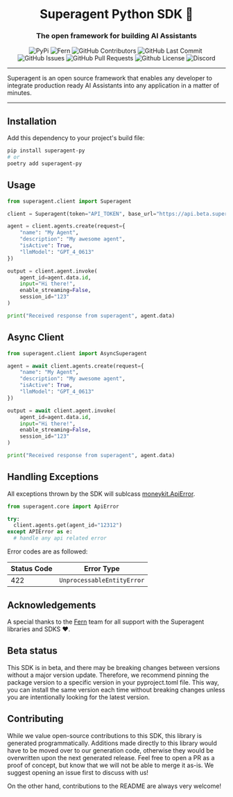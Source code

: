 <div align="center">

# Superagent Python SDK 🥷

### The open framework for building AI Assistants

<p>
<img alt="PyPi" src="https://img.shields.io/pypi/v/fern-superagent.svg" />
<img alt="Fern" src="https://img.shields.io/badge/%F0%9F%8C%BF-SDK%20generated%20by%20Fern-brightgreen" />
<img alt="GitHub Contributors" src="https://img.shields.io/github/contributors/homanp/superagent-py" />
<img alt="GitHub Last Commit" src="https://img.shields.io/github/last-commit/homanp/superagent-py" />
<img alt="" src="https://img.shields.io/github/repo-size/homanp/superagent-py" />
<img alt="GitHub Issues" src="https://img.shields.io/github/issues/homanp/superagent-py" />
<img alt="GitHub Pull Requests" src="https://img.shields.io/github/issues-pr/homanp/superagent-py" />
<img alt="Github License" src="https://img.shields.io/badge/License-MIT-yellow.svg" />
<img alt="Discord" src="https://img.shields.io/discord/1110910277110743103?label=Discord&logo=discord&logoColor=white&style=plastic&color=d7b023)](https://discord.gg/e8j7mgjDUK" />
</p>

</div>

-----

Superagent is an open source framework that enables any developer to integrate production ready AI Assistants into any application in a matter of minutes.

-----

## Installation

Add this dependency to your project's build file:

```bash
pip install superagent-py
# or
poetry add superagent-py
```

## Usage

```python
from superagent.client import Superagent

client = Superagent(token="API_TOKEN", base_url="https://api.beta.superagent.sh")

agent = client.agents.create(request={
    "name": "My Agent",
    "description": "My awesome agent",
    "isActive": True,
    "llmModel": "GPT_4_0613"
})

output = client.agent.invoke(
    agent_id=agent.data.id,
    input="Hi there!",
    enable_streaming=False,
    session_id="123"
)

print("Received response from superagent", agent.data)
```

## Async Client

```python
from superagent.client import AsyncSuperagent

agent = await client.agents.create(request={
    "name": "My Agent",
    "description": "My awesome agent",
    "isActive": True,
    "llmModel": "GPT_4_0613"
})

output = await client.agent.invoke(
    agent_id=agent.data.id,
    input="Hi there!",
    enable_streaming=False,
    session_id="123"
)

print("Received response from superagent", agent.data)
```

## Handling Exceptions

All exceptions thrown by the SDK will sublcass [moneykit.ApiError](./src/moneykit/core/api_error.py).

```python
from superagent.core import ApiError

try:
  client.agents.get(agent_id="12312")
except APIError as e:
  # handle any api related error
```

Error codes are as followed:

| Status Code | Error Type                 |
| ----------- | -------------------------- |
| 422         | `UnprocessableEntityError` |

## Acknowledgements

A special thanks to the [Fern](https://buildwithfern.com/) team for all support with the Superagent libraries and SDKS ❤️.

## Beta status

This SDK is in beta, and there may be breaking changes between versions without a major version update. Therefore, we recommend pinning the package version to a specific version in your pyproject.toml file. This way, you can install the same version each time without breaking changes unless you are intentionally looking for the latest version.

## Contributing

While we value open-source contributions to this SDK, this library is generated programmatically. Additions made directly to this library would have to be moved over to our generation code, otherwise they would be overwritten upon the next generated release. Feel free to open a PR as a proof of concept, but know that we will not be able to merge it as-is. We suggest opening an issue first to discuss with us!

On the other hand, contributions to the README are always very welcome!
